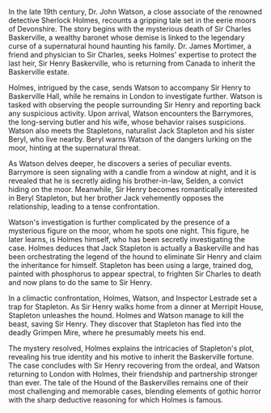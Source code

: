 In the late 19th century, Dr. John Watson, a close associate of the renowned detective Sherlock Holmes, recounts a gripping tale set in the eerie moors of Devonshire. The story begins with the mysterious death of Sir Charles Baskerville, a wealthy baronet whose demise is linked to the legendary curse of a supernatural hound haunting his family. Dr. James Mortimer, a friend and physician to Sir Charles, seeks Holmes' expertise to protect the last heir, Sir Henry Baskerville, who is returning from Canada to inherit the Baskerville estate.

Holmes, intrigued by the case, sends Watson to accompany Sir Henry to Baskerville Hall, while he remains in London to investigate further. Watson is tasked with observing the people surrounding Sir Henry and reporting back any suspicious activity. Upon arrival, Watson encounters the Barrymores, the long-serving butler and his wife, whose behavior raises suspicions. Watson also meets the Stapletons, naturalist Jack Stapleton and his sister Beryl, who live nearby. Beryl warns Watson of the dangers lurking on the moor, hinting at the supernatural threat.

As Watson delves deeper, he discovers a series of peculiar events. Barrymore is seen signaling with a candle from a window at night, and it is revealed that he is secretly aiding his brother-in-law, Selden, a convict hiding on the moor. Meanwhile, Sir Henry becomes romantically interested in Beryl Stapleton, but her brother Jack vehemently opposes the relationship, leading to a tense confrontation.

Watson's investigation is further complicated by the presence of a mysterious figure on the moor, whom he spots one night. This figure, he later learns, is Holmes himself, who has been secretly investigating the case. Holmes deduces that Jack Stapleton is actually a Baskerville and has been orchestrating the legend of the hound to eliminate Sir Henry and claim the inheritance for himself. Stapleton has been using a large, trained dog, painted with phosphorus to appear spectral, to frighten Sir Charles to death and now plans to do the same to Sir Henry.

In a climactic confrontation, Holmes, Watson, and Inspector Lestrade set a trap for Stapleton. As Sir Henry walks home from a dinner at Merripit House, Stapleton unleashes the hound. Holmes and Watson manage to kill the beast, saving Sir Henry. They discover that Stapleton has fled into the deadly Grimpen Mire, where he presumably meets his end.

The mystery resolved, Holmes explains the intricacies of Stapleton's plot, revealing his true identity and his motive to inherit the Baskerville fortune. The case concludes with Sir Henry recovering from the ordeal, and Watson returning to London with Holmes, their friendship and partnership stronger than ever. The tale of the Hound of the Baskervilles remains one of their most challenging and memorable cases, blending elements of gothic horror with the sharp deductive reasoning for which Holmes is famous.